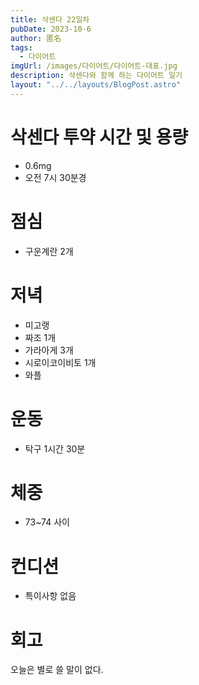 ```yaml
---
title: 삭센다 22일차
pubDate: 2023-10-6
author: 匿名
tags:
  - 다이어트
imgUrl: /images/다이어트/다이어트-대표.jpg
description: 삭센다와 함께 하는 다이어트 일기
layout: "../../layouts/BlogPost.astro"
---
```


# 삭센다 투약 시간 및 용량
- 0.6mg
- 오전 7시 30분경

# 점심
- 구운계란 2개

# 저녁
- 미고랭
- 짜조 1개
- 가라아게 3개
- 시로이코이비토 1개
- 와플

# 운동
- 탁구 1시간 30분

# 체중
- 73~74 사이

# 컨디션
- 특이사항 없음

# 회고
오늘은 별로 쓸 말이 없다. 

